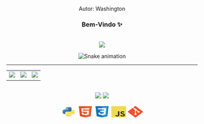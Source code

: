 <div align=center><br>
Autor: Washington
  
### Bem-Vindo ✨
</div><br>
<div align=center>
<img src= "200w.gif" width = "300px" align = "center">
  
![Snake animation](https://github.com/washingtongomes/washingtongomes/blob/output/github-contribution-grid-snake.svg)
  
</div>

---
 
<table>
<tr>
<td><img src= "http://github-profile-summary-cards.vercel.app/api/cards/productive-time?username=washingtongomes&theme=dracula&utcOffset=8"></td>
<td><img src= "http://github-profile-summary-cards.vercel.app/api/cards/repos-per-language?username=washingtongomes&theme=dracula"></td>    
<td><img src= "http://github-profile-summary-cards.vercel.app/api/cards/stats?username=washingtongomes&theme=dracula"></td>                
</tr>
 </table>


  
<div style="display: inline_block" align=center><br>
 <a href = "mailto:wsgomes600@gmail.com"><img src="https://img.shields.io/badge/-Gmail-%23333?style=for-the-badge&logo=gmail&logoColor=white" target="_blank"></a>
 <a href="https://www.linkedin.com/feed/" target="_blank"><img src="https://img.shields.io/badge/-LinkedIn-%230077B5?style=for-the-badge&logo=linkedin&logoColor=white"    target="_blank"></a> 
<br><br>
 
  <img align="center" alt="washington-Python" height="30" width="40" src="https://raw.githubusercontent.com/devicons/devicon/master/icons/python/python-original.svg">
  <img align="center" alt="washington-html" height="30" width="40" src="https://raw.githubusercontent.com/devicons/devicon/master/icons/html5/html5-original.svg">
  <img align="center" alt="washington-CSS" height="30" width="40" src="https://raw.githubusercontent.com/devicons/devicon/master/icons/css3/css3-original.svg">
  <img align="center" alt="washington-Javascript" height="30" width="40" src="https://raw.githubusercontent.com/devicons/devicon/master/icons/javascript/javascript-original.svg">  
  <img align="center" alt="washington-git" height="30" width="40" src="https://raw.githubusercontent.com/devicons/devicon/master/icons/git/git-original.svg">
<br><br>
</div>



